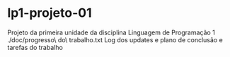 # lp1-projeto-01
Projeto da primeira unidade da disciplina Linguagem de Programação 1 
./doc/progresso\ do\ trabalho.txt Log dos updates e plano de conclusão e tarefas do trabalho

